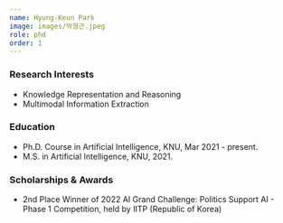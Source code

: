 ```yaml
---
name: Hyung-Keun Park
image: images/박형근.jpeg
role: phd
order: 1
---
```


### Research Interests
- Knowledge Representation and Reasoning
-  Multimodal Information Extraction

### Education
- Ph.D. Course in Artificial Intelligence, KNU, Mar 2021 - present.
- M.S. in Artificial Intelligence, KNU, 2021.

### Scholarships & Awards
- 2nd Place Winner of 2022 AI Grand Challenge: Politics Support AI - Phase 1 Competition, held by IITP (Republic of Korea)
